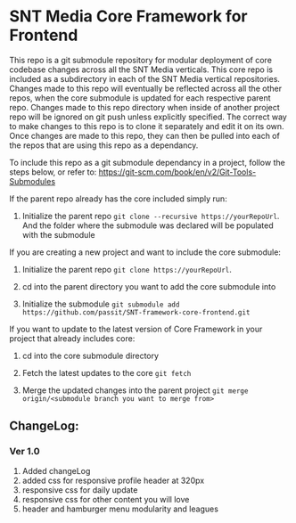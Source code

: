 # SNT Media Core Framework for Frontend

This repo is a git submodule repository for modular deployment of core codebase changes across all the SNT Media verticals. This core repo is included as a subdirectory in each of the SNT Media vertical repositories. Changes made to this repo will eventually be reflected across all the other repos, when the core submodule is updated for each respective parent repo. Changes made to this repo directory when inside of another project repo will be ignored on git push unless explicitly specified. The correct way to make changes to this repo is to clone it separately and edit it on its own. Once changes are made to this repo, they can then be pulled into each of the repos that are using this repo as a dependancy.


To include this repo as a git submodule dependancy in a project, follow the steps below, or refer to: https://git-scm.com/book/en/v2/Git-Tools-Submodules


If the parent repo already has the core included simply run:

1. Initialize the parent repo `git clone --recursive https://yourRepoUrl`. And the folder where the submodule was declared will be populated with the submodule


If you are creating a new project and want to include the core submodule:

1. Initialize the parent repo `git clone https://yourRepoUrl`.

2. cd into the parent directory you want to add the core submodule into

3. Initialize the submodule `git submodule add https://github.com/passit/SNT-framework-core-frontend.git`


If you want to update to the latest version of Core Framework in your project that already includes core:

1. cd into the core submodule directory

2. Fetch the latest updates to the core `git fetch`

3. Merge the updated changes into the parent project `git merge origin/<submodule branch you want to merge from>`

## ChangeLog:

### Ver 1.0
1. Added changeLog
2. added css for responsive profile header at 320px
3. responsive css for daily update
4. responsive css for other content you will love
5. header and hamburger menu modularity and leagues

